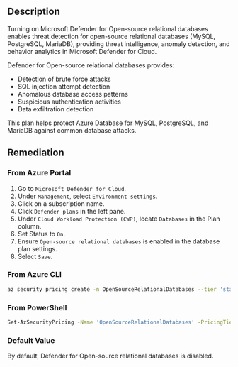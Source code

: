 ## Description

Turning on Microsoft Defender for Open-source relational databases enables threat detection for open-source relational databases (MySQL, PostgreSQL, MariaDB), providing threat intelligence, anomaly detection, and behavior analytics in Microsoft Defender for Cloud.

Defender for Open-source relational databases provides:
- Detection of brute force attacks
- SQL injection attempt detection
- Anomalous database access patterns
- Suspicious authentication activities
- Data exfiltration detection

This plan helps protect Azure Database for MySQL, PostgreSQL, and MariaDB against common database attacks.

## Remediation

### From Azure Portal

1. Go to `Microsoft Defender for Cloud`.
2. Under `Management`, select `Environment settings`.
3. Click on a subscription name.
4. Click `Defender plans` in the left pane.
5. Under `Cloud Workload Protection (CWP)`, locate `Databases` in the Plan column.
6. Set Status to `On`.
7. Ensure `Open-source relational databases` is enabled in the database plan settings.
8. Select `Save`.

### From Azure CLI

```bash
az security pricing create -n OpenSourceRelationalDatabases --tier 'standard'
```

### From PowerShell

```bash
Set-AzSecurityPricing -Name 'OpenSourceRelationalDatabases' -PricingTier 'Standard'
```

### Default Value

By default, Defender for Open-source relational databases is disabled.

